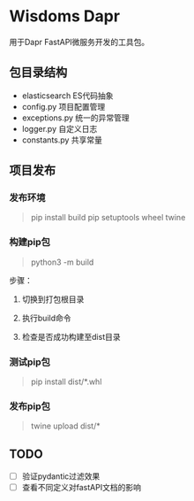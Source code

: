 # Wisdoms Dapr

用于Dapr FastAPI微服务开发的工具包。

## 包目录结构

- elasticsearch ES代码抽象
- config.py 项目配置管理
- exceptions.py 统一的异常管理
- logger.py 自定义日志
- constants.py 共享常量

## 项目发布

### **发布环境**

> pip install build pip setuptools wheel twine

### **构建pip包**

> python3 -m build

步骤：

1. 切换到打包根目录

2. 执行build命令

3. 检查是否成功构建至dist目录

### **测试pip包**

> pip install dist/*.whl

### **发布pip包**

> twine upload dist/*

## TODO

- [ ] 验证pydantic过滤效果
- [ ] 查看不同定义对fastAPI文档的影响